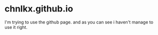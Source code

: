 # chnlkx.github.io

I'm trying to use the github page. and as you can see i haven't manage to use it right.

